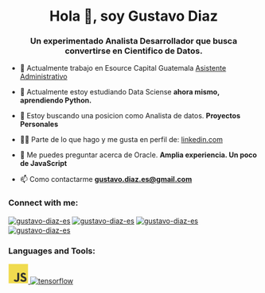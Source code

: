 <h1 align="center">Hola 👋, soy Gustavo Diaz</h1>
<h3 align="center">Un experimentado Analista Desarrollador que busca convertirse en Cientifico de Datos.</h3>

- 🔭 Actualmente trabajo en Esource Capital Guatemala [Asistente Administrativo](esourcecapital.com)

- 🌱 Actualmente estoy estudiando Data Sciense **ahora mismo, aprendiendo Python.**

- 👯 Estoy buscando una posicion como Analista de datos. **Proyectos Personales**

- 👨‍💻 Parte de lo que hago y me gusta en perfil de: [linkedin.com](linkedin.com)

- 💬 Me puedes preguntar acerca de Oracle. **Amplia experiencia. Un poco de JavaScript**

- 📫 Como contactarme **gustavo.diaz.es@gmail.com**

<h3 align="left">Connect with me:</h3>
<p align="left">
<a href="https://linkedin.com/in/gustavo-diaz-es" target="blank"><img align="center" src="https://raw.githubusercontent.com/rahuldkjain/github-profile-readme-generator/master/src/images/icons/Social/linked-in-alt.svg" alt="gustavo-diaz-es" height="30" width="40" /></a>
<a href="https://kaggle.com/gustavo-diaz-es" target="blank"><img align="center" src="https://raw.githubusercontent.com/rahuldkjain/github-profile-readme-generator/master/src/images/icons/Social/kaggle.svg" alt="gustavo-diaz-es" height="30" width="40" /></a>
<a href="https://fb.com/gustavo-diaz-es" target="blank"><img align="center" src="https://raw.githubusercontent.com/rahuldkjain/github-profile-readme-generator/master/src/images/icons/Social/facebook.svg" alt="gustavo-diaz-es" height="30" width="40" /></a>
<a href="https://instagram.com/gustavo-diaz-es" target="blank"><img align="center" src="https://raw.githubusercontent.com/rahuldkjain/github-profile-readme-generator/master/src/images/icons/Social/instagram.svg" alt="gustavo-diaz-es" height="30" width="40" /></a>
</p>

<h3 align="left">Languages and Tools:</h3>
<p align="left"> <a href="https://developer.mozilla.org/en-US/docs/Web/JavaScript" target="_blank" rel="noreferrer"> <img src="https://raw.githubusercontent.com/devicons/devicon/master/icons/javascript/javascript-original.svg" alt="javascript" width="40" height="40"/> </a> <a href="https://www.tensorflow.org" target="_blank" rel="noreferrer"> <img src="https://www.vectorlogo.zone/logos/tensorflow/tensorflow-icon.svg" alt="tensorflow" width="40" height="40"/> </a> </p>
